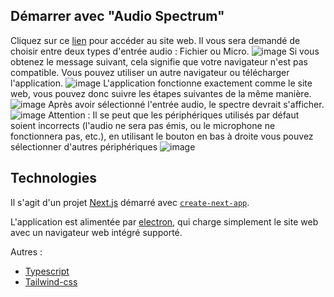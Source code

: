 ## Démarrer avec "Audio Spectrum"
Cliquez sur ce [lien](https://audio-spectrum-web.vercel.app/) pour accéder au site web. Il vous sera demandé de choisir entre deux types d'entrée audio : Fichier ou Micro.
![image](https://github.com/Marchand-Nicolas/audio-spectrum/assets/60229704/3091011f-5682-4bb8-bde9-6f572dff88a6)
Si vous obtenez le message suivant, cela signifie que votre navigateur n'est pas compatible. Vous pouvez utiliser un autre navigateur ou télécharger l'application.
![image](https://github.com/Marchand-Nicolas/audio-spectrum/assets/60229704/e73fb5d3-1893-4e3b-b423-210bce7694d5)
L'application fonctionne exactement comme le site web, vous pouvez donc suivre les étapes suivantes de la même manière.
![image](https://github.com/Marchand-Nicolas/audio-spectrum/assets/60229704/c21c2da6-35df-496a-92af-fb16e54dd804)
Après avoir sélectionné l'entrée audio, le spectre devrait s'afficher.
![image](https://github.com/Marchand-Nicolas/audio-spectrum/assets/60229704/b55f7e81-f688-4670-97eb-e13de8bd8a75)
Attention : Il se peut que les périphériques utilisés par défaut soient incorrects (l'audio ne sera pas émis, ou le microphone ne fonctionnera pas, etc.), en utilisant le bouton en bas à droite vous pouvez sélectionner d'autres périphériques
![image](https://github.com/Marchand-Nicolas/audio-spectrum/assets/60229704/d9fcf6e2-f483-4d84-9de6-5628c07dd41a)

## Technologies
Il s'agit d'un projet [Next.js](https://nextjs.org/) démarré avec [`create-next-app`](https://github.com/vercel/next.js/tree/canary/packages/create-next-app).

L'application est alimentée par [electron](https://www.electronjs.org/), qui charge simplement le site web avec un navigateur web intégré supporté.

Autres : 
 - [Typescript](https://www.typescriptlang.org/)
 - [Tailwind-css](https://tailwindcss.com/)